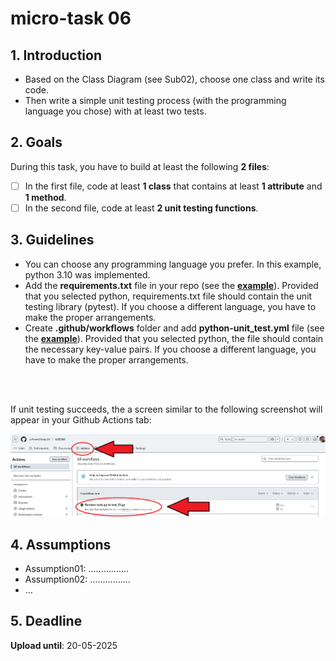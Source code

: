 # micro-task 06
## 1. Introduction
* Based on the Class Diagram (see Sub02), choose one class and write its code. 
* Then write a simple unit testing process (with the programming language you chose) with at least two tests.

## 2. Goals
During this task, you have to build at least the following **2 files**:
- [ ] In the first file, code at least **1 class** that contains at least **1 attribute** and **1 method**.
- [ ] In the second file, code at least **2 unit testing functions**.

## 3. Guidelines
* You can choose any programming language you prefer. In this example, python 3.10 was implemented.
* Add the **requirements.txt** file in your repo (see the **[example](../requirements.txt)**). Provided that you selected python, requirements.txt file should contain the unit testing library (pytest). If you choose a different language, you have to make the proper arrangements.
* Create **.github/workflows** folder and add **python-unit_test.yml** file (see the **[example](../.github/workflows/python-unit_test.yml)**). Provided that you selected python, the file should contain the necessary key-value pairs. If you choose a different language, you have to make the proper arrangements.
<br>
<br>

If unit testing succeeds, the a screen similar to the following screenshot will appear in your Github Actions tab:

![Github Actions success screen!](githubActionsSuccessScreen.png)

## 4. Assumptions
* Assumption01: ................
* Assumption02: ................
* ...

## 5. Deadline
**Upload until**: 20-05-2025
